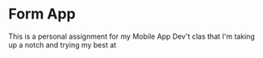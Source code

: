 # Form App
 This is a personal assignment for my Mobile App Dev't clas that I'm taking up a notch and trying my best at 
